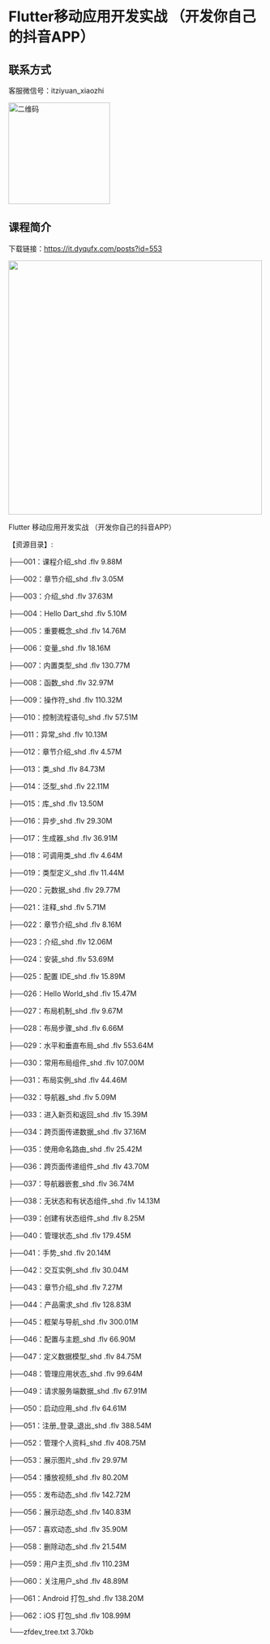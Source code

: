 # Flutter移动应用开发实战 （开发你自己的抖音APP）

## 联系方式

客服微信号：itziyuan_xiaozhi

<img src="https://ziyuanyun.oss-cn-guangzhou.aliyuncs.com/common/20240614073449/666b82192834a.jpg" width="200" height="200" alt="二维码">

## 课程简介

下载链接：https://it.dyqufx.com/posts?id=553

<img src="https://ziyuanyun.oss-cn-guangzhou.aliyuncs.com/yun/20240515152051/66446253dc42e.jpg" width="500" alt="">

  Flutter 移动应用开发实战 （开发你自己的抖音APP）



 【资源目录】:

 ├──001：课程介绍_shd .flv 9.88M

 ├──002：章节介绍_shd .flv 3.05M

 ├──003：介绍_shd .flv 37.63M

 ├──004：Hello Dart_shd .flv 5.10M

 ├──005：重要概念_shd .flv 14.76M

 ├──006：变量_shd .flv 18.16M

 ├──007：内置类型_shd .flv 130.77M

 ├──008：函数_shd .flv 32.97M

 ├──009：操作符_shd .flv 110.32M

 ├──010：控制流程语句_shd .flv 57.51M

 ├──011：异常_shd .flv 10.13M

 ├──012：章节介绍_shd .flv 4.57M

 ├──013：类_shd .flv 84.73M

 ├──014：泛型_shd .flv 22.11M

 ├──015：库_shd .flv 13.50M

 ├──016：异步_shd .flv 29.30M

 ├──017：生成器_shd .flv 36.91M

 ├──018：可调用类_shd .flv 4.64M

 ├──019：类型定义_shd .flv 11.44M

 ├──020：元数据_shd .flv 29.77M

 ├──021：注释_shd .flv 5.71M

 ├──022：章节介绍_shd .flv 8.16M

 ├──023：介绍_shd .flv 12.06M

 ├──024：安装_shd .flv 53.69M

 ├──025：配置 IDE_shd .flv 15.89M

 ├──026：Hello World_shd .flv 15.47M

 ├──027：布局机制_shd .flv 9.67M

 ├──028：布局步骤_shd .flv 6.66M

 ├──029：水平和垂直布局_shd .flv 553.64M

 ├──030：常用布局组件_shd .flv 107.00M

 ├──031：布局实例_shd .flv 44.46M

 ├──032：导航器_shd .flv 5.09M

 ├──033：进入新页和返回_shd .flv 15.39M

 ├──034：跨页面传递数据_shd .flv 37.16M

 ├──035：使用命名路由_shd .flv 25.42M

 ├──036：跨页面传递组件_shd .flv 43.70M

 ├──037：导航器嵌套_shd .flv 36.74M

 ├──038：无状态和有状态组件_shd .flv 14.13M

 ├──039：创建有状态组件_shd .flv 8.25M

 ├──040：管理状态_shd .flv 179.45M

 ├──041：手势_shd .flv 20.14M

 ├──042：交互实例_shd .flv 30.04M

 ├──043：章节介绍_shd .flv 7.27M

 ├──044：产品需求_shd .flv 128.83M

 ├──045：框架与导航_shd .flv 300.01M

 ├──046：配置与主题_shd .flv 66.90M

 ├──047：定义数据模型_shd .flv 84.75M

 ├──048：管理应用状态_shd .flv 99.64M

 ├──049：请求服务端数据_shd .flv 67.91M

 ├──050：启动应用_shd .flv 64.61M

 ├──051：注册_登录_退出_shd .flv 388.54M

 ├──052：管理个人资料_shd .flv 408.75M

 ├──053：展示图片_shd .flv 29.97M

 ├──054：播放视频_shd .flv 80.20M

 ├──055：发布动态_shd .flv 142.72M

 ├──056：展示动态_shd .flv 140.83M

 ├──057：喜欢动态_shd .flv 35.90M

 ├──058：删除动态_shd .flv 21.54M

 ├──059：用户主页_shd .flv 110.23M

 ├──060：关注用户_shd .flv 48.89M

 ├──061：Android 打包_shd .flv 138.20M

 ├──062：iOS 打包_shd .flv 108.99M

 └──zfdev_tree.txt 3.70kb

  